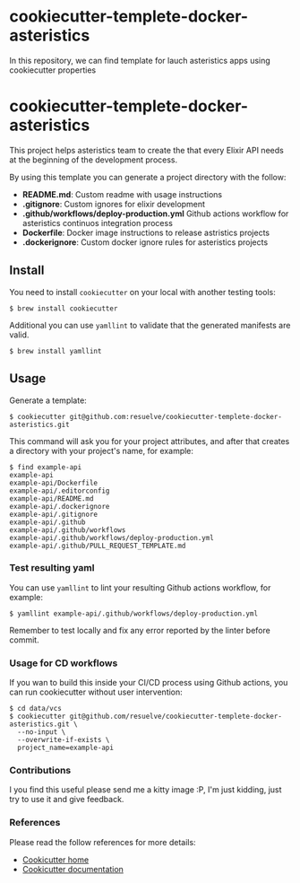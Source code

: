 # cookiecutter-templete-docker-asteristics
In this repository, we can find template for lauch asteristics apps using cookiecutter properties

# cookiecutter-templete-docker-asteristics

This project helps asteristics team to create the that every Elixir API needs
at the beginning of the development process.

By using this template you can generate a project directory with the follow:

* **README.md**: Custom readme with usage instructions
* **.gitignore**: Custom ignores for elixir development
* **.github/workflows/deploy-production.yml** Github actions workflow for asteristics continuos integration process
* **Dockerfile**: Docker image instructions to release astristics projects
* **.dockerignore**: Custom docker ignore rules for asteristics projects

## Install

You need to install `cookiecutter` on your local with another testing tools:

``` shell
$ brew install cookiecutter
```

Additional you can use `yamllint` to validate that the generated manifests are valid.

``` shell
$ brew install yamllint
```

## Usage

Generate a template:

``` shell
$ cookiecutter git@github.com:resuelve/cookiecutter-templete-docker-asteristics.git
```

This command will ask you for your project attributes, and after that
creates a directory with your project's name, for example:

``` shell
$ find example-api
example-api
example-api/Dockerfile
example-api/.editorconfig
example-api/README.md
example-api/.dockerignore
example-api/.gitignore
example-api/.github
example-api/.github/workflows
example-api/.github/workflows/deploy-production.yml
example-api/.github/PULL_REQUEST_TEMPLATE.md
```

### Test resulting yaml

You can use `yamllint` to lint your resulting Github actions workflow, for example:

```shell
$ yamllint example-api/.github/workflows/deploy-production.yml
```

Remember to test locally and fix any error reported by the linter before commit.

### Usage for CD workflows

If you wan to build this inside your CI/CD process using Github actions, you can
run cookiecutter without user intervention:

``` shell
$ cd data/vcs
$ cookiecutter git@github.com/resuelve/cookiecutter-templete-docker-asteristics.git \
  --no-input \
  --overwrite-if-exists \
  project_name=example-api
```
### Contributions

I you find this useful please send me a kitty image :P, I'm just kidding, just try to use it and give feedback.

### References

Please read the follow references for more details:

* [Cookicutter home](https://github.com/cookiecutter/cookiecutter)
* [Cookicutter documentation](https://cookiecutter.readthedocs.io/en/stable/)
